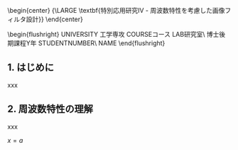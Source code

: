 \begin{center}
{\LARGE \textbf{特別応用研究Ⅳ - 周波数特性を考慮した画像フィルタ設計}}
\end{center}

\begin{flushright}
UNIVERSITY 工学専攻 COURSEコース LAB研究室\\
博士後期課程Y年 STUDENTNUMBER\\
NAME
\end{flushright}

## 1. はじめに

xxx

## 2. 周波数特性の理解

xxx

$x = a$
